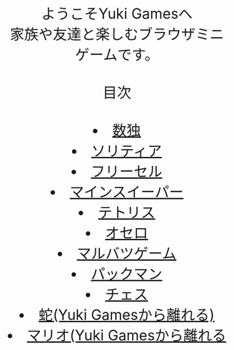 <center>
<font size="6">ようこそYuki Gamesへ<br>
家族や友達と楽しむブラウザミニゲームです。<br><br>
  目次<br><br><li><a href="Sudoku">数独</a><br><li><a href="Solitaire">ソリティア</a><br><li><a href="FreeCell">フリーセル</a>
  <br><li><a href="Minesweeper">マインスイーパー</a><br><li><a href="Tetris">テトリス</a><br><li><a href="Othello">オセロ</a><br><li><a href="◯×Game">マルバツゲーム</a><br><li><a href="PacMan">パックマン</a><br><li><a href="Chess">チェス</a><br><li><a href="https://yuki-1018.github.io/Snake-Game/">蛇(Yuki Gamesから離れる)</a><br><li><a href="https://yuki-1018.github.io/mariohtml5/main.html">マリオ(Yuki Gamesから離れる</a>
